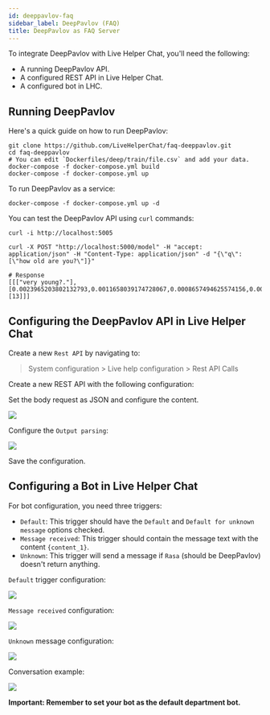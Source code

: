 ```yaml
---
id: deeppavlov-faq
sidebar_label: DeepPavlov (FAQ)
title: DeepPavlov as FAQ Server
---
```


To integrate DeepPavlov with Live Helper Chat, you'll need the following:

*   A running DeepPavlov API.
*   A configured REST API in Live Helper Chat.
*   A configured bot in LHC.

## Running DeepPavlov

Here's a quick guide on how to run DeepPavlov:

```shell script
git clone https://github.com/LiveHelperChat/faq-deeppavlov.git
cd faq-deeppavlov
# You can edit `Dockerfiles/deep/train/file.csv` and add your data.
docker-compose -f docker-compose.yml build
docker-compose -f docker-compose.yml up
```

To run DeepPavlov as a service:

```shell script
docker-compose -f docker-compose.yml up -d
```

You can test the DeepPavlov API using `curl` commands:

```shell script
curl -i http://localhost:5005

curl -X POST "http://localhost:5000/model" -H "accept: application/json" -H "Content-Type: application/json" -d "{\"q\":[\"how old are you?\"]}"

# Response
[[["very young?."],[0.0023965203802132793,0.0011658039174728067,0.0008657494625574156,0.0005414606203846541,0.0007059206448602602,0.0008255833104981557,0.0005902784679946099,0.0027601158497330015,0.0007642232438947259,0.0004863716305588563,0.0003268471415419398,0.0014544600835888503,0.0004896593450576205,0.9866270059016439],[13]]]
```

## Configuring the DeepPavlov API in Live Helper Chat

Create a new `Rest API` by navigating to:

> System configuration > Live help configuration > Rest API Calls

Create a new REST API with the following configuration:

Set the body request as JSON and configure the content.

![](/img/bot/deep-pavlov-faq.png)

Configure the `Output parsing`:

![](/img/bot/deep-pavlov-answer.png)

Save the configuration.

## Configuring a Bot in Live Helper Chat

For bot configuration, you need three triggers:

*   `Default`: This trigger should have the `Default` and `Default for unknown message` options checked.
*   `Message received`: This trigger should contain the message text with the content `{content_1}`.
*   `Unknown`: This trigger will send a message if `Rasa` (should be DeepPavlov) doesn't return anything.

`Default` trigger configuration:

![](/img/bot/deep-pavlov-faq-default.png)

`Message received` configuration:

![](/img/bot/rasa-message-received.png)

`Unknown` message configuration:

![](/img/bot/rasa-unknown.png)

Conversation example:

![](/img/bot/deep-pavlov-conv-faq.png)

**Important: Remember to set your bot as the default department bot.**
